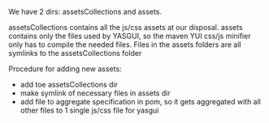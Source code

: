 We have 2 dirs: assetsCollections and assets.

assetsCollections contains all the js/css assets at our disposal. assets contains only the files used by YASGUI, so the maven YUI css/js minifier only has to compile the needed files. 
Files in the assets folders are all symlinks to the assetsCollections folder

Procedure for adding new assets:
- add toe assetsCollections dir
- make symlink of necessary files in assets dir
- add file to aggregate specification in pom, so it gets aggregated with all other files to 1 single js/css file for yasgui
